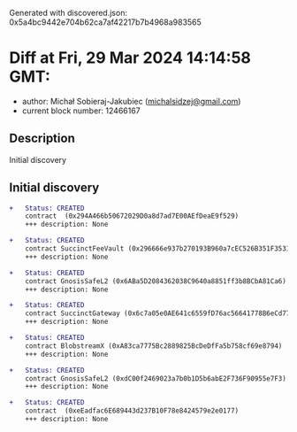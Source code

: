 Generated with discovered.json: 0x5a4bc9442e704b62ca7af42217b7b4968a983565

# Diff at Fri, 29 Mar 2024 14:14:58 GMT:

- author: Michał Sobieraj-Jakubiec (<michalsidzej@gmail.com>)
- current block number: 12466167

## Description

Initial discovery

## Initial discovery

```diff
+   Status: CREATED
    contract  (0x294A466b50672029D0a8d7ad7E00AEfDeaE9f529)
    +++ description: None
```

```diff
+   Status: CREATED
    contract SuccinctFeeVault (0x296666e937b270193B960a7cEC526B351F353166)
    +++ description: None
```

```diff
+   Status: CREATED
    contract GnosisSafeL2 (0x6ABa5D2084362038C9640a8851ff3b8BCbA81Ca6)
    +++ description: None
```

```diff
+   Status: CREATED
    contract SuccinctGateway (0x6c7a05e0AE641c6559fD76ac56641778B6eCd776)
    +++ description: None
```

```diff
+   Status: CREATED
    contract BlobstreamX (0xA83ca7775Bc2889825BcDeDfFa5b758cf69e8794)
    +++ description: None
```

```diff
+   Status: CREATED
    contract GnosisSafeL2 (0xdC00f2469023a7b0b1D5b6abE2F736F90955e7F3)
    +++ description: None
```

```diff
+   Status: CREATED
    contract  (0xeEadfac6E689443d237B10F78e8424579e2e0177)
    +++ description: None
```
